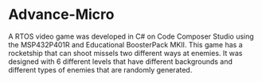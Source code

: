 # Advance-Micro
A RTOS video game was developed in C# on Code Composer Studio using the MSP432P401R and Educational BoosterPack MKII.
This game has a rocketship that can shoot missels two different ways at enemies. 
It was designed with 6 different levels that have different backgrounds and different types of enemies that are randomly generated. 
